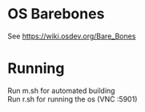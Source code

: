 # OS Barebones
See https://wiki.osdev.org/Bare_Bones

# Running
Run m.sh for automated building \
Run r.sh for running the os (VNC :5901)